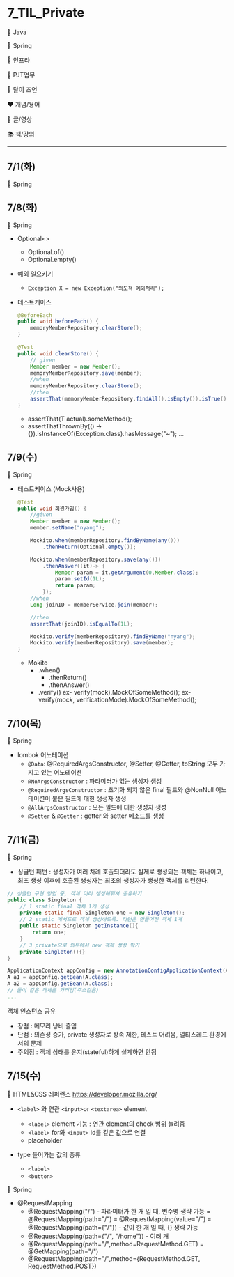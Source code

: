 # 7_TIL_Private

:purple_heart: Java

:green_heart: Spring

:black_heart: 인프라

:handshake: PJT업무

:crescent_moon: 달이 조언​

:heart: 개념/용어

:blue_heart: 글/영상

:books: 책/강의

---

## 7/1(화)
:green_heart: Spring


## 7/8(화)
:green_heart: Spring

- Optional<>
    - Optional.of()
    - Optional.empty()


- 예외 일으키기
    - ``` Exception X = new Exception("의도적 예외처리"); ```
- 테스트케이스
    ```java
    @BeforeEach
    public void beforeEach() {
        memoryMemberRepository.clearStore();
    }

    @Test
    public void clearStore() {
        // given
        Member member = new Member();
        memoryMemberRepository.save(member);
        //when
        memoryMemberRepository.clearStore();
        //then
        assertThat(memoryMemberRepository.findAll().isEmpty()).isTrue();
    }
    ```
    - assertThat(T actual).someMethod();
    - assertThatThrownBy(() -> {}).isInstanceOf(Exception.class).hasMessage("~");
    ...

## 7/9(수)
:green_heart: Spring
- 테스트케이스 (Mock사용)
    ```java
    @Test
    public void 회원가입() {
        //given
        Member member = new Member();
        member.setName("nyang");

        Mockito.when(memberRepository.findByName(any()))
            .thenReturn(Optional.empty());

        Mockito.when(memberRepository.save(any()))
            .thenAnswer((it)-> {
                Member param = it.getArgument(0,Member.class);
                param.setId(1L);
                return param;
            });
        //when
        Long joinID = memberService.join(member);

        //then
        assertThat(joinID).isEqualTo(1L);

        Mockito.verify(memberRepository).findByName("nyang");
        Mockito.verify(memberRepository).save(member);
    }
    ```
    - Mokito
        - .when()
            - .thenReturn()
            - .thenAnswer()
        - .verify()
            ex- verify(mock).MockOfSomeMethod();
            ex- verify(mock, verificationMode).MockOfSomeMethod();

## 7/10(목)
:green_heart: Spring

- lombok 어노테이션
    - `@Data`: @RequiredArgsConstructor, @Setter, @Getter, toString 모두 가지고 있는 어노테이션
    - `@NoArgsConstructor` : 파라미터가 없는 생성자 생성
    - `@RequiredArgsConstructor` : 초기화 되지 않은 final 필드와 @NonNull 어노테이션이 붙은 필드에 대한 생성자 생성
    - `@AllArgsConstructor` : 모든 필드에 대한 생성자 생성
    - `@Setter` & `@Getter` : getter 와 setter 메소드를 생성

## 7/11(금)
:green_heart: Spring
- 싱글턴 패턴 : 생성자가 여러 차례 호출되더라도 실제로 생성되는 객체는 하나이고, 
최초 생성 이후에 호출된 생성자는 최초의 생성자가 생성한 객체를 리턴한다.

```java
// 싱글턴 구현 방법 중, 객체 미리 생성해둬서 공유하기
public class Singleton {
    // 1 static final 객체 1개 생성
    private static final Singleton one = new Singleton();
    // 2 static 메서드로 객체 생성하도록. 리턴은 만들어진 객체 1개
    public static Singleton getInstance(){
        return one;
    }
    // 3 private으로 외부에서 new 객체 생성 막기
    private Singleton(){}
}
```

```java
ApplicationContext appConfig = new AnnotationConfigApplicationContext(Appconfig.class)
A a1 = appConfig.getBean(A.class);
A a2 = appConfig.getBean(A.class);
// 둘이 같은 객체를 가리킴(주소같음)
...
```
객체 인스턴스 공유
- 장점 : 메모리 낭비 줄임
- 단점 : 의존성 증가, private 생성자로 상속 제한, 테스트 어려움, 멀티스레드 환경에서의 문제
- 주의점 : 객체 상태를 유지(stateful)하게 설계하면 안됨

## 7/15(수)
:crescent_moon: HTML&CSS 레퍼런스 https://developer.mozilla.org/
  - `<label>` 와 연관 `<input>`or `<textarea>` element
    - `<label>` element 기능 : 연관 element의 check 범위 늘려줌
    - `<label>` for와 `<input>` id를 같은 값으로 연결
    - placeholder

- type 들어가는 값의 종류
    - `<label>`
    - `<button>`

:green_heart: Spring
- @RequestMapping
    - @RequestMapping("/") - 파라미터가 한 개 일 때, 변수명 생략 가능
    = @RequestMapping(path="/")
    = @RequestMapping(value="/") 
    = @RequestMapping(path={"/"})  - 값이 한 개 일 때, {} 생략 가능
    - @RequestMapping(path={"/", "/home"}) - 여러 개
    - @RequestMapping(path="/",method=RequestMethod.GET)
    = @GetMapping(path="/")
    - @RequestMapping(path="/",method={RequestMethod.GET, RequestMethod.POST})



